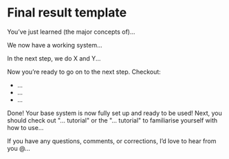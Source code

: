 # Final result template

You’ve just learned (the major concepts of)...

We now have a working system...

In the next step, we do X and Y...

Now you’re ready to go on to the next step. Checkout:

- ...
- ...
- ...

Done! Your base system is now fully set up and ready to be used! Next, you should check out "... tutorial" or the "... tutorial" to familiarise yourself with how to use...

If you have any questions, comments, or corrections, I’d love to hear from you @...